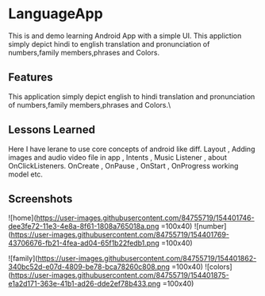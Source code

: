 
# LanguageApp

This is and demo learning Android App with a simple UI.
This appliction simply depict hindi to english translation and pronunciation of numbers,family members,phrases and Colors.


## Features

This application simply depict english to hindi translation and pronunciation of numbers,family members,phrases and Colors.\


## Lessons Learned

Here I have lerane to use core concepts of android like diff. Layout , Adding images and audio video file in app , Intents , Music Listener , about OnClickListeners. 
OnCreate , OnPause , OnStart , OnProgress working model etc.


## Screenshots

![home](https://user-images.githubusercontent.com/84755719/154401746-dee3fe72-11e3-4e8a-8f61-1808a765018a.png =100x40)
![number](https://user-images.githubusercontent.com/84755719/154401769-43706676-fb21-4fea-ad04-65f1b22fedb1.png =100x40)

![family](https://user-images.githubusercontent.com/84755719/154401862-340bc52d-e07d-4809-be78-bca78260c808.png =100x40)
![colors](https://user-images.githubusercontent.com/84755719/154401875-e1a2d171-363e-41b1-ad26-dde2ef78b433.png =100x40)
